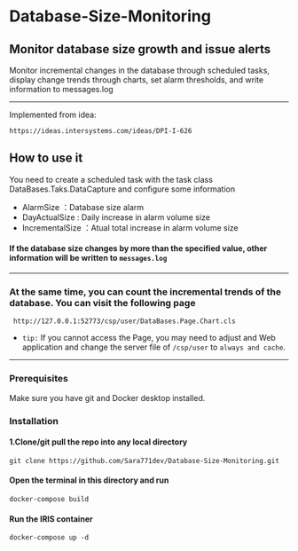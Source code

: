 # Database-Size-Monitoring

Monitor database size growth and issue alerts
---
Monitor incremental changes in the database through scheduled tasks, display change trends through charts, set alarm thresholds, and write information to messages.log

---
Implemented from idea:

`https://ideas.intersystems.com/ideas/DPI-I-626`
## How to use it

You need to create a scheduled task with the task class DataBases.Taks.DataCapture and configure some information
- AlarmSize ：Database size alarm
- DayActualSize	: Daily increase in alarm volume size
- IncrementalSize ：Atual total increase in alarm volume size

#### If the database size changes by more than the specified value, other information will be written to `messages.log`
---

### At the same time, you can count the incremental trends of the database. You can visit the following page
` http://127.0.0.1:52773/csp/user/DataBases.Page.Chart.cls`

- `tip:` If you cannot access the Page, you may need to adjust  and Web application and change the server file of `/csp/user` to `always and cache`.
---
### Prerequisites
Make sure you have git and Docker desktop installed.
### Installation
#### 1.Clone/git pull the repo into any local directory
```
git clone https://github.com/Sara771dev/Database-Size-Monitoring.git
```  
#### Open the terminal in this directory and run

```
docker-compose build
```
#### Run the IRIS container 

```
docker-compose up -d
```